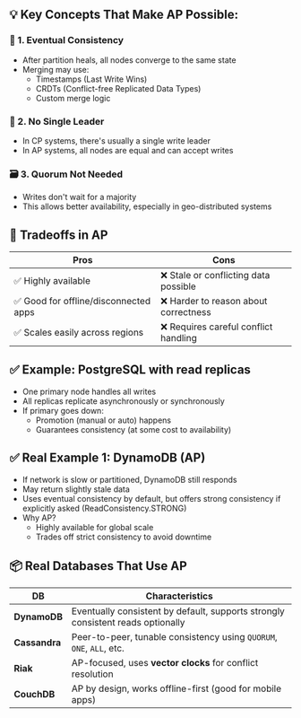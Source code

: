 ## 💡 Key Concepts That Make AP Possible:
### 🔁 1. Eventual Consistency
- After partition heals, all nodes converge to the same state
- Merging may use:
  - Timestamps (Last Write Wins)
  - CRDTs (Conflict-free Replicated Data Types)
  - Custom merge logic

### 🛑 2. No Single Leader
- In CP systems, there's usually a single write leader
- In AP systems, all nodes are equal and can accept writes

### 🗃️ 3. Quorum Not Needed
- Writes don't wait for a majority
- This allows better availability, especially in geo-distributed systems
 
## 🚦 Tradeoffs in AP 
| Pros                                 | Cons                                 |
| ------------------------------------ | ------------------------------------ |
| ✅ Highly available                   | ❌ Stale or conflicting data possible |
| ✅ Good for offline/disconnected apps | ❌ Harder to reason about correctness |
| ✅ Scales easily across regions       | ❌ Requires careful conflict handling |

 
## ✅ Example: PostgreSQL with read replicas
- One primary node handles all writes
- All replicas replicate asynchronously or synchronously
- If primary goes down:
   - Promotion (manual or auto) happens
   - Guarantees consistency (at some cost to availability)
## ✅ Real Example 1: DynamoDB (AP)
- If network is slow or partitioned, DynamoDB still responds
- May return slightly stale data
- Uses eventual consistency by default, but offers strong consistency if explicitly asked (ReadConsistency.STRONG)
- Why AP?
  - Highly available for global scale
  - Trades off strict consistency to avoid downtime
  
## 📦 Real Databases That Use AP  

| DB            | Characteristics                                                                 |
| ------------- | ------------------------------------------------------------------------------- |
| **DynamoDB**  | Eventually consistent by default, supports strongly consistent reads optionally |
| **Cassandra** | Peer-to-peer, tunable consistency using `QUORUM`, `ONE`, `ALL`, etc.            |
| **Riak**      | AP-focused, uses **vector clocks** for conflict resolution                      |
| **CouchDB**   | AP by design, works offline-first (good for mobile apps)                        |
